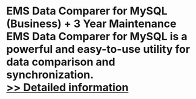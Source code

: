 # EMS Data Comparer for MySQL (Business) + 3 Year Maintenance<br />EMS Data Comparer for MySQL is a powerful and easy-to-use utility for data comparison and synchronization.<br />[>> Detailed information](https://secure.shareit.com/shareit/product.html?productid=300067886&affiliateid=200057808)